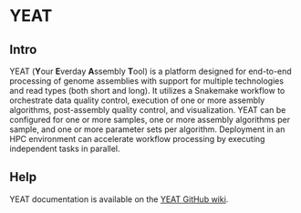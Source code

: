 # YEAT

## Intro

YEAT (**Y**our **E**verday **A**ssembly **T**ool) is a platform designed for end-to-end processing of genome assemblies with support for multiple technologies and read types (both short and long). It utilizes a Snakemake workflow to orchestrate data quality control, execution of one or more assembly algorithms, post-assembly quality control, and visualization. YEAT can be configured for one or more samples, one or more assembly algorithms per sample, and one or more parameter sets per algorithm. Deployment in an HPC environment can accelerate workflow processing by executing independent tasks in parallel.

## Help

YEAT documentation is available on the [YEAT GitHub wiki](https://github.com/rrwick/Bandage/wiki).
